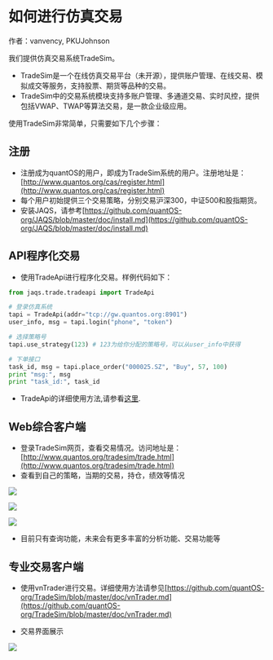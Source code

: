 # 如何进行仿真交易

作者：vanvency, PKUJohnson

我们提供仿真交易系统TradeSim。

+ TradeSim是一个在线仿真交易平台（未开源），提供账户管理、在线交易、模拟成交等服务，支持股票、期货等品种的交易。
+ TradeSim中的交易系统模块支持多账户管理、多通道交易、实时风控，提供包括VWAP、TWAP等算法交易，是一款企业级应用。

使用TradeSim非常简单，只需要如下几个步骤：

## 注册

+ 注册成为quantOS的用户，即成为TradeSim系统的用户。注册地址是：[http://www.quantos.org/cas/register.html](http://www.quantos.org/cas/register.html)
+ 每个用户初始提供三个交易策略，分别交易沪深300，中证500和股指期货。
+ 安装JAQS，请参考[https://github.com/quantOS-org/JAQS/blob/master/doc/install.md](https://github.com/quantOS-org/JAQS/blob/master/doc/install.md)

## API程序化交易

+ 使用TradeApi进行程序化交易。样例代码如下：

```py
from jaqs.trade.tradeapi import TradeApi

# 登录仿真系统
tapi = TradeApi(addr="tcp://gw.quantos.org:8901") 
user_info, msg = tapi.login("phone", "token")     

# 选择策略号
tapi.use_strategy(123) # 123为给你分配的策略号，可以从user_info中获得

# 下单接口
task_id, msg = tapi.place_order("000025.SZ", "Buy", 57, 100)
print "msg:", msg
print "task_id:", task_id
```

+ TradeApi的详细使用方法,请参看[这里](https://github.com/quantOS-org/JAQS/blob/master/doc/trade_api.md).

## Web综合客户端

+ 登录TradeSim网页，查看交易情况。访问地址是：[http://www.quantos.org/tradesim/trade.html](http://www.quantos.org/tradesim/trade.html)
+ 查看到自己的策略，当期的交易，持仓，绩效等情况

![](https://github.com/quantOS-org/quantOSUserGuide/blob/master/assets/tradesim_entrust.PNG?raw=true)

![](https://github.com/quantOS-org/quantOSUserGuide/blob/master/assets/tradesim_trade.PNG?raw=true)

![](https://github.com/quantOS-org/quantOSUserGuide/blob/master/assets/tradesim_pnl.PNG?raw=true)

+ 目前只有查询功能，未来会有更多丰富的分析功能、交易功能等

## 专业交易客户端

+ 使用vnTrader进行交易。详细使用方法请参见[https://github.com/quantOS-org/TradeSim/blob/master/doc/vnTrader.md](https://github.com/quantOS-org/TradeSim/blob/master/doc/vnTrader.md)

+ 交易界面展示

![](https://github.com/quantOS-org/TradeSim/blob/master/doc/img/vnTrader_main.png?raw=true)
